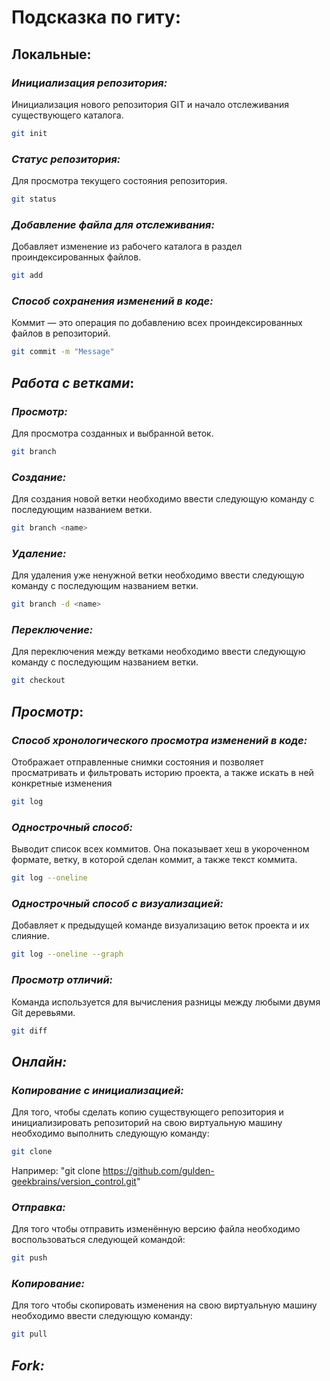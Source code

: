 # Подсказка по гиту:

## Локальные:

### *Инициализация репозитория:*
Инициализация нового репозитория GIT и начало отслеживания существующего каталога.
```sh
git init
```

### *Статус репозитория:*
Для просмотра текущего состояния репозитория.
```sh
git status
```

### *Добавление файла для отслеживания:*
Добавляет изменение из рабочего каталога в раздел проиндексированных файлов.
```sh
git add 
```
### *Способ сохранения изменений в коде:*
Коммит — это операция по добавлению всех проиндексированных файлов в репозиторий.
```sh
git commit -m "Message"
```
## _Работа с ветками_:

### *Просмотр:*
Для просмотра созданных и выбранной веток. 
```sh
git branch
```

### *Создание:*
Для создания новой ветки необходимо ввести следующую команду с последующим названием ветки.
```sh
git branch <name>
```
### *Удаление:*
Для удаления уже ненужной ветки необходимо ввести следующую команду с последующим названием ветки.
```sh
git branch -d <name>
```
### *Переключение:*
Для переключения между ветками необходимо ввести следующую команду с последующим названием ветки.
```sh
git checkout
```
## _Просмотр_:

### *Способ хронологического просмотра изменений в коде:*
Отображает отправленные снимки состояния и позволяет просматривать и фильтровать историю проекта, а также искать в ней конкретные изменения
```sh
git log
```
### *Однострочный способ:*
Выводит список всех коммитов. Она показывает хеш в укороченном формате, ветку, в которой сделан коммит, а также текст коммита.
```sh
git log --oneline
```

### *Однострочный способ с визуализацией:*
Добавляет к предыдущей команде визуализацию веток проекта и их слияние.
```sh
git log --oneline --graph
```
### *Просмотр отличий:*
Команда используется для вычисления разницы между любыми двумя Git деревьями.
```sh
git diff
```
## *Онлайн:*

### *Копирование c инициализацией:*
Для того, чтобы сделать копию существующего репозитория  и инициализировать репозиторий на свою виртуальную машину необходимо выполнить следующую команду:
```sh
git clone
```
Например: "git clone https://github.com/gulden-geekbrains/version_control.git"

### *Отправка:*
Для того чтобы отправить изменённую версию файла необходимо воспользоваться следующей командой:
```sh
git push
```
### *Копирование:*
Для того чтобы скопировать изменения на свою виртуальную машину необходимо ввести следующую команду:
```sh
git pull
```

## *Fork:*
